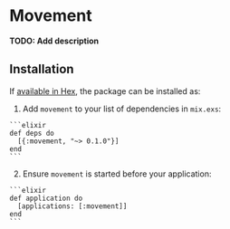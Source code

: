 # Movement

**TODO: Add description**

## Installation

If [available in Hex](https://hex.pm/docs/publish), the package can be installed as:

  1. Add `movement` to your list of dependencies in `mix.exs`:

    ```elixir
    def deps do
      [{:movement, "~> 0.1.0"}]
    end
    ```

  2. Ensure `movement` is started before your application:

    ```elixir
    def application do
      [applications: [:movement]]
    end
    ```

